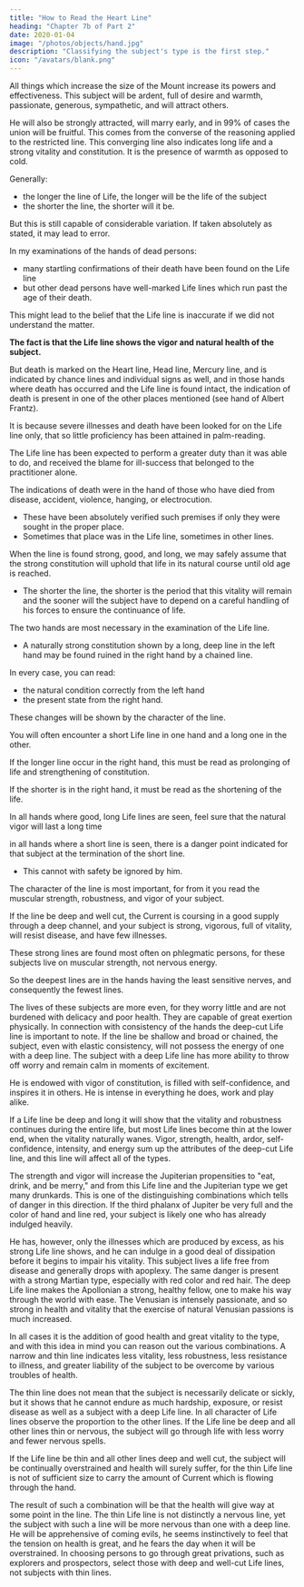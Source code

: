 ```yaml
---
title: "How to Read the Heart Line"
heading: "Chapter 7b of Part 2"
date: 2020-01-04
image: "/photos/objects/hand.jpg"
description: "Classifying the subject's type is the first step."
icon: "/avatars/blank.png"
---
```



All things which increase the size of the Mount increase its powers and effectiveness. This subject will be ardent, full of desire and warmth, passionate, generous, sympathetic, and will attract others. 

He will also be strongly attracted, will marry early, and in 99% of cases the union will be fruitful. This comes from the converse of the reasoning applied to the restricted line. This converging line also indicates long life and a strong vitality and constitution. It is the presence of warmth as opposed to cold. 

Generally:
- the longer the line of Life, the longer will be the life of the subject
- the shorter the line, the shorter will it be. 

<!-- Experience has proven, however, that this general proposition, while in the main true, -->

But this is still capable of considerable variation. If taken absolutely as stated, it may lead to error. <!-- , and this must be reduced to the minimum. --> 

In my examinations of the hands of dead persons:
- many startling confirmations of their death have been found on the Life line
- but other dead persons have well-marked Life lines which run past the age of their death.

This might lead to the belief that the Life line is inaccurate if we did not understand the matter. 

**The fact is that the Life line shows the vigor and natural health of the subject.** 

But death is marked on the Heart line, Head line, Mercury line, and is indicated by chance lines and individual signs as well, and in those hands where death has occurred and the Life line is found intact, the indication of death is present in one of the other places mentioned (see hand of Albert Frantz).

It is because severe illnesses and death have been looked for on the Life line only, that so little proficiency has been attained in palm-reading. 

The Life line has been expected to perform a greater duty than it was able to do, and received the blame for ill-success that belonged to the practitioner alone. 

The indications of death were in <!-- each --> the hand of those who have died from disease, accident, violence, hanging, or electrocution. 
- These have been absolutely verified such premises if only they were sought in the proper place. 
- Sometimes that place was in the Life line, sometimes in other lines. 

<!-- This matter I desire to make very clear at this point, for it will prevent your falling into the same mistakes which have overtaken others.  -->

When the line is found strong, good, and long, we may safely assume that the strong constitution will uphold that life in its natural course until old age is reached. 
- The shorter the line, the shorter is the period that this vitality will remain <!-- in full operation --> and the sooner will the subject have to depend on a careful handling of his forces to ensure the continuance of life. 

The two hands are most necessary in the examination of the Life line. 
- A naturally strong constitution shown by a long, deep line in the left hand may be found ruined in the right hand by a chained line.

In every case, you can read:
- the natural condition correctly from the left hand
- the present state from the right hand. 

These changes will be shown by the character of the line. 

You will often encounter a short Life line in one hand and a long one in the other. 

If the longer line occur in the right hand, this must be read as prolonging of life and strengthening of constitution. 

If the shorter is in the right hand, it must be read as the shortening of the life. 

<!-- Nowhere is it necessary to use both hands more continually than in examinations of the Life line.  -->

In all hands where good, long Life lines are seen, feel sure that the natural vigor will last a long time

in all hands where a short line is seen, there is a danger point indicated for that subject at the termination of the short line. 
- This cannot with safety be ignored by him. 

The character of the line is most important, for from it you read the muscular strength, robustness, and vigor of your subject. 

If the line be deep and well cut, the Current is coursing in a good supply through a deep channel, and your subject is strong, vigorous, full of vitality, will resist disease, and have few illnesses. 

These strong lines are found most often on phlegmatic persons, for these subjects live on muscular strength, not nervous energy. 

So the deepest lines are in the hands having the least sensitive nerves, and consequently the fewest lines. 

The lives of these subjects are more even, for they worry little and are not burdened with delicacy and poor health. They are capable of great exertion physically. In connection with consistency of the hands the deep-cut Life line is important to note. If the line be shallow and broad or chained, the subject, even with elastic consistency, will not possess the energy of one with a deep line. The subject with a deep Life line has more ability to throw off worry and remain calm in moments of excitement. 

He is endowed with vigor of constitution, is filled with self-confidence, and inspires it in others. He is intense in everything he does, work and play alike. 

If a Life line be deep and long it will show that the vitality and robustness continues during the entire life, but most Life lines become thin at the lower end, when the vitality naturally wanes. Vigor, strength, health, ardor, self-confidence, intensity, and energy sum up the attributes of the deep-cut Life line, and this line will affect all of the types. 

The strength and vigor will increase the Jupiterian propensities to "eat, drink, and be merry," and from this Life line and the Jupiterian type we get many drunkards. This is one of the distinguishing combinations which tells of danger in this direction. If the third phalanx of Jupiter be very full and the color of hand and line red, your subject is likely one who has already indulged heavily. 

He has, however, only the illnesses which are produced by excess, as his strong Life line shows, and he can indulge in a good deal of dissipation before it begins to impair his vitality. This subject lives a life free from disease and generally drops with apoplexy. The same danger is present with a strong Martian type, especially with red color and red hair. The deep Life line makes the Apollonian a strong, healthy fellow, one to make his way through the world with ease. The Venusian is intensely passionate, and so strong in health and vitality that the exercise of natural Venusian passions is much increased. 

In all cases it is the addition of good health and great vitality to the type, and with this idea in mind you can reason out the various combinations. A narrow and thin line indicates less vitality, less robustness, less resistance to illness, and greater liability of the subject to be overcome by various troubles of health. 

The thin line does not mean that the subject is necessarily delicate or sickly, but it shows that he cannot endure as much hardship, exposure, or resist disease as well as a subject with a deep Life line. In all character of Life lines observe the proportion to the other lines. If the Life line be deep and all other lines thin or nervous, the subject will go through life with less worry and fewer nervous spells. 

If the Life line be thin and all other lines deep and well cut, the subject will be continually overstrained and health will surely suffer, for the thin Life line is not of sufficient size to carry the amount of Current which is flowing through the hand. 

The result of such a combination will be that the health will give way at some point in the line. The thin Life line is not distinctly a nervous line, yet the subject with such a line will be more nervous than one with a deep line. He will be apprehensive of coming evils, he seems instinctively to feel that the tension on health is great, and he fears the day when it will be overstrained. In choosing persons to go through great privations, such as explorers and prospectors, select those with deep and well-cut Life lines, not subjects with thin lines. 

